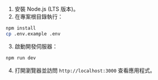 1. 安裝 Node.js (LTS 版本)。
2. 在專案根目錄執行：

  ```bash
npm install
cp .env.example .env
  ```
3. 啟動開發伺服器：

  ```bash
  npm run dev
  ```
4. 打開瀏覽器並訪問 `http://localhost:3000` 查看應用程式。
